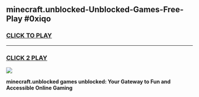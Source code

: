 
## minecraft.unblocked-Unblocked-Games-Free-Play #0xiqo
<h3>
<a href="https://us.freeplayer.one?title=minecraft.unblocked&ref=9M">CLICK TO PLAY</a></h3>
<hr>

<h3>
<a href="https://us.freeplayer.one?title=minecraft.unblocked&ref=9M">CLICK 2 PLAY</a>
  
</h3>

<a href="https://us.freeplayer.one?title=minecraft.unblocked&ref=9M"><img src="https://clearcache.store/games.png"></a>


**minecraft.unblocked games unblocked: Your Gateway to Fun and Accessible Online Gaming**
